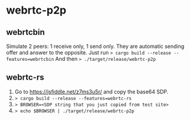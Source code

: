 # webrtc-p2p

## webrtcbin
Simulate 2 peers: 1 receive only, 1 send only. They are automatic sending offer and answer to the opposite.
Just run ```> cargo build --release --features=webrtcbin```
And then ```> ./target/release/webrtc-p2p```

## webrtc-rs
1. Go to https://jsfiddle.net/z7ms3u5r/ and copy the base64 SDP.
2. ```> cargo build --release --features=webrtc-rs```
3. ```> BROWSER=<SDP string that you just copied from test site>```
4. ```> echo $BROWSER | ./target/release/webrtc-p2p```
